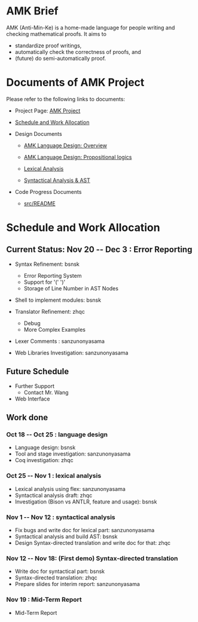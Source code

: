 # AMK Brief
AMK (Anti-Min-Ke) is a home-made language for people writing and checking mathematical proofs. It aims to
- standardize proof writings, 
- automatically check the correctness of proofs, and
- (future) do semi-automatically proof.

# Documents of AMK Project
Please refer to the following links to documents:

- Project Page: [AMK Project](https://bsnsk.github.io/AMK)

- [Schedule and Work Allocation](#schedule)

- Design Documents

	- [AMK Language Design: Overview](docs/language_design.md)

	- [AMK Language Design: Propositional logics](docs/ld_propositional_logics.md)

	- [Lexical Analysis](docs/lex.md)
	
	- [Syntactical Analysis & AST](docs/syntax.md)

- Code Progress Documents
	
	- [src/README](src/README.md)

<h1 id="schedule"> Schedule and Work Allocation</h1>

## Current Status: Nov 20  -- Dec 3 : Error Reporting

- Syntax Refinement: bsnsk
	- Error Reporting System
	- Support for '(' ')'
	- Storage of Line Number in AST Nodes

- Shell to implement modules: bsnsk

- Translator Refinement: zhqc
	- Debug
	- More Complex Examples

- Lexer Comments : sanzunonyasama
- Web Libraries Investigation: sanzunonyasama

## Future Schedule

- Further Support
	- Contact Mr. Wang
- Web Interface

## Work done

### Oct 18 -- Oct 25 : language design

- Language design: bsnsk
- Tool and stage investigation: sanzunonyasama
- Coq investigation: zhqc

### Oct 25 -- Nov 1 : lexical analysis

- Lexical analysis using flex: sanzunonyasama
- Syntactical analysis draft: zhqc
- Investigation (Bison vs ANTLR, feature and usage): bsnsk

### Nov 1 -- Nov 12 : syntactical analysis

- Fix bugs and write doc for lexical part: sanzunonyasama
- Syntactical analysis and build AST: bsnsk
- Design Syntax-directed translation and write doc for that: zhqc

### Nov 12 -- Nov 18: (First demo) Syntax-directed translation

- Write doc for syntactical part: bsnsk
- Syntax-directed translation: zhqc
- Prepare slides for interim report: sanzunonyasama

### Nov 19 : Mid-Term Report
- Mid-Term Report
